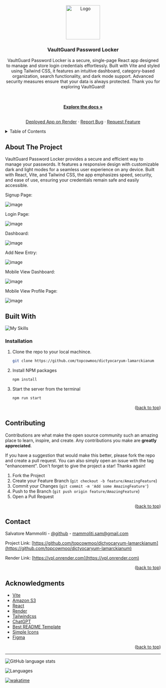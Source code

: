 <a name="readme-top"></a>

<br />
<div align="center">
  <a href="https://github.com/topcowmoo/dictyocaryum-lamarckianum"> 
    <img src="https://vaultguardbucket2024.s3.us-east-1.amazonaws.com/vplogo.svg"
   <!-- alt="Logo"
   style="height: 110px">
  </a> 

<h3 align="center">VaultGuard Password Locker</h3> 

<p align="center"> VaultGuard Password Locker is a secure, single-page React app designed to manage and store login credentials effortlessly. Built with Vite and styled using Tailwind CSS, it features an intuitive dashboard, category-based organization, search functionality, and dark mode support. Advanced security measures ensure that your data is always protected. Thank you for exploring VaultGuard! </p>

<br />
<br />
<a href="https://github.com/topcowmoo/dictyocaryum-lamarckianum"><strong>Explore the docs »</strong></a>
<br />
<br />

<a href="https://vpl.onrender.com/">Deployed App on Render</a>
·
<a href="https://github.com/topcowmoo/dictyocaryum-lamarckianum/issues">Report Bug</a>
·
<a href="https://github.com/topcowmoo/dictyocaryum-lamarckianum/issues">Request Feature</a>
</p>
</div>

<!-- TABLE OF CONTENTS -->

<details>
  <summary>Table of Contents</summary>
  <ol>
    <li>
      <a href="#about-the-project">About The Project</a>
      <ul>
        <li><a href="#built-with">Built With</a></li>
      </ul>
    </li>
    <li><a href="#installation">Installation</a></li>
    <li>
      <a href="#contributing">Contributing</a>
    </li>
    <li>
      <a href="#contact">Contact</a>
    </li>
    <li>
      <a href="#acknowledgments">Acknowledgments</a>
    </li>
  </ol>
</details>

<!-- ABOUT THE PROJECT -->

## About The Project

VaultGuard Password Locker provides a secure and efficient way to manage your passwords. It features a responsive design with customizable dark and light modes for a seamless user experience on any device. Built with React, Vite, and Tailwind CSS, the app emphasizes speed, security, and ease of use, ensuring your credentials remain safe and easily accessible.

Signup Page:

![image](https://vaultguardbucket2024.s3.us-east-1.amazonaws.com/Signup+Page.webp)

Login Page:

![image](https://vaultguardbucket2024.s3.us-east-1.amazonaws.com/Login+page.webp)

Dashboard:

![image](https://vaultguardbucket2024.s3.us-east-1.amazonaws.com/dashboard.webp)

Add New Entry:

![image](https://vaultguardbucket2024.s3.us-east-1.amazonaws.com/addnewentry.webp)

Mobile View Dashboard:

![image](https://vaultguardbucket2024.s3.us-east-1.amazonaws.com/mobiledashboard.webp)

Mobile View Profile Page:

![image](https://vaultguardbucket2024.s3.us-east-1.amazonaws.com/mobile+profile+page.webp)


<!-- BUILT WITH -->

## Built With

![My Skills](https://vaultguardbucket2024.s3.us-east-1.amazonaws.com/ico2.svg)

<!-- INSTALLATION -->

### Installation

1. Clone the repo to your local machince.

   ```sh
   git clone https://github.com/topcowmoo/dictyocaryum-lamarckianum
   ```

2. Install NPM packages

   ```sh
   npm install
   ```

3. Start the server from the terminal

   ```sh
   npm run start
   ```

<p align="right">(<a href="#readme-top">back to top</a>)</p>

<!-- CONTRIBUTING -->

## Contributing

Contributions are what make the open source community such an amazing place to learn, inspire, and create. Any contributions you make are **greatly appreciated**.

If you have a suggestion that would make this better, please fork the repo and create a pull request. You can also simply open an issue with the tag "enhancement".
Don't forget to give the project a star! Thanks again!

1. Fork the Project
2. Create your Feature Branch (`git checkout -b feature/AmazingFeature`)
3. Commit your Changes (`git commit -m 'Add some AmazingFeature'`)
4. Push to the Branch (`git push origin feature/AmazingFeature`)
5. Open a Pull Request

<p align="right">(<a href="#readme-top">back to top</a>)</p>

<!-- CONTACT -->

## Contact

Salvatore Mammoliti - [@github](https://github.com/topcowmoo) - <mammoliti.sam@gmail.com>

Project Link: [https://github.com/topcowmoo/dictyocaryum-lamarckianum](https://github.com/topcowmoo/dictyocaryum-lamarckianum)

Render Link: [https://vpl.onrender.com](https://vpl.onrender.com)

<p align="right">(<a href="#readme-top">back to top</a>)</p>

<!-- ACKNOWLEDGMENTS -->

## Acknowledgments

- [Vite](https://vitejs.dev/)
- [Amazon S3](https://aws.amazon.com/s3/)
- [React](https://react.dev/)
- [Render](https://render.com/)
- [Tailwindcss](https://tailwindcss.com/)
- [ChatGPT](https://chat.openai.com/)
- [Best README Template](https://github.com/othneildrew/Best-README-Template)
- [Simple Icons](https://simpleicons.org/)
- [Figma](https://www.figma.com/)

<p align="right">(<a href="#readme-top">back to top</a>)</p>

---

![GitHub language stats](https://img.shields.io/github/languages/top/topcowmoo/dictyocaryum-lamarckianum)

![Languages](https://img.shields.io/github/languages/count/topcowmoo/dictyocaryum-lamarckianum)

[![wakatime](https://wakatime.com/badge/user/018eee6c-d24d-478e-b142-37a7c9e0fdac/project/89e96db3-9662-48a0-ab6b-6e8bc2ea53fc.svg)](https://wakatime.com/badge/user/018eee6c-d24d-478e-b142-37a7c9e0fdac/project/89e96db3-9662-48a0-ab6b-6e8bc2ea53fc)
